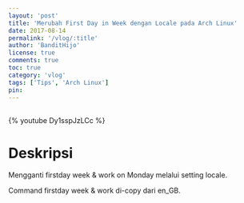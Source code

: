 ```yaml
---
layout: 'post'
title: 'Merubah First Day in Week dengan Locale pada Arch Linux'
date: 2017-08-14
permalink: '/vlog/:title'
author: 'BanditHijo'
license: true
comments: true
toc: true
category: 'vlog'
tags: ['Tips', 'Arch Linux']
pin:
---
```


<div style="margin-top:30px;"></div>

{% youtube Dy1sspJzLCc %}

# Deskripsi

Mengganti firstday week & work on Monday melalui setting locale.

Command firstday week & work di-copy dari en_GB.

